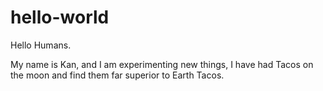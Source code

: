 # hello-world
Hello Humans.

My name is Kan, and I am experimenting new things, 
I have had Tacos on the moon and find them far superior to Earth Tacos.
